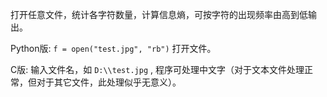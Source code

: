 打开任意文件，统计各字符数量，计算信息熵，可按字符的出现频率由高到低输出。

Python版:  ` f = open("test.jpg", "rb") ` 打开文件。  

C版: 输入文件名，如 ` D:\\test.jpg ` , 程序可处理中文字（对于文本文件处理正常，但对于其它文件，此处理似乎无意义）。

